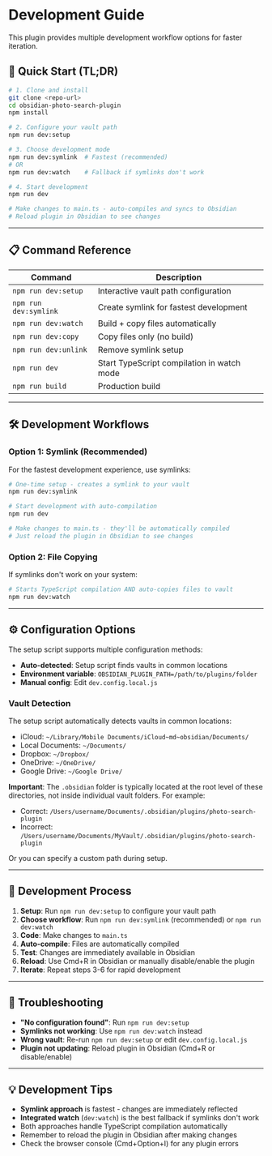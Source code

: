 # Development Guide

This plugin provides multiple development workflow options for faster iteration.

## 🚀 Quick Start (TL;DR)

```bash
# 1. Clone and install
git clone <repo-url>
cd obsidian-photo-search-plugin
npm install

# 2. Configure your vault path
npm run dev:setup

# 3. Choose development mode
npm run dev:symlink  # Fastest (recommended)
# OR
npm run dev:watch    # Fallback if symlinks don't work

# 4. Start development
npm run dev

# Make changes to main.ts - auto-compiles and syncs to Obsidian
# Reload plugin in Obsidian to see changes
```

---

## 📋 Command Reference

| Command | Description |
|---------|-------------|
| `npm run dev:setup` | Interactive vault path configuration |
| `npm run dev:symlink` | Create symlink for fastest development |
| `npm run dev:watch` | Build + copy files automatically |
| `npm run dev:copy` | Copy files only (no build) |
| `npm run dev:unlink` | Remove symlink setup |
| `npm run dev` | Start TypeScript compilation in watch mode |
| `npm run build` | Production build |

---

## 🛠️ Development Workflows

### Option 1: Symlink (Recommended)
For the fastest development experience, use symlinks:

```bash
# One-time setup - creates a symlink to your vault
npm run dev:symlink

# Start development with auto-compilation
npm run dev

# Make changes to main.ts - they'll be automatically compiled
# Just reload the plugin in Obsidian to see changes
```

### Option 2: File Copying
If symlinks don't work on your system:

```bash
# Starts TypeScript compilation AND auto-copies files to vault
npm run dev:watch
```

---

## ⚙️ Configuration Options

The setup script supports multiple configuration methods:

- **Auto-detected**: Setup script finds vaults in common locations
- **Environment variable**: `OBSIDIAN_PLUGIN_PATH=/path/to/plugins/folder`  
- **Manual config**: Edit `dev.config.local.js`

### Vault Detection

The setup script automatically detects vaults in common locations:
- iCloud: `~/Library/Mobile Documents/iCloud~md~obsidian/Documents/`
- Local Documents: `~/Documents/`
- Dropbox: `~/Dropbox/`
- OneDrive: `~/OneDrive/`
- Google Drive: `~/Google Drive/`

**Important**: The `.obsidian` folder is typically located at the root level of these directories, not inside individual vault folders. For example:
- Correct: `/Users/username/Documents/.obsidian/plugins/photo-search-plugin`
- Incorrect: `/Users/username/Documents/MyVault/.obsidian/plugins/photo-search-plugin`

Or you can specify a custom path during setup.

---

## 🔄 Development Process

1. **Setup**: Run `npm run dev:setup` to configure your vault path
2. **Choose workflow**: Run `npm run dev:symlink` (recommended) or `npm run dev:watch`
3. **Code**: Make changes to `main.ts`
4. **Auto-compile**: Files are automatically compiled
5. **Test**: Changes are immediately available in Obsidian
6. **Reload**: Use Cmd+R in Obsidian or manually disable/enable the plugin
7. **Iterate**: Repeat steps 3-6 for rapid development

---

## 🐛 Troubleshooting

- **"No configuration found"**: Run `npm run dev:setup`
- **Symlinks not working**: Use `npm run dev:watch` instead
- **Wrong vault**: Re-run `npm run dev:setup` or edit `dev.config.local.js`
- **Plugin not updating**: Reload plugin in Obsidian (Cmd+R or disable/enable)

---

## 💡 Development Tips

- **Symlink approach** is fastest - changes are immediately reflected
- **Integrated watch** (`dev:watch`) is the best fallback if symlinks don't work
- Both approaches handle TypeScript compilation automatically
- Remember to reload the plugin in Obsidian after making changes
- Check the browser console (Cmd+Option+I) for any plugin errors
